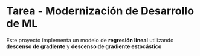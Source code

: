 # Tarea - Modernización de Desarrollo de ML

Este proyecto implementa un modelo de **regresión lineal** utilizando **descenso de gradiente** y **descenso de gradiente estocástico**
